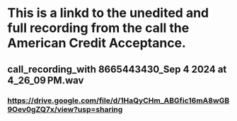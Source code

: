 # This is a linkd to the unedited and full recording from the call the American Credit Acceptance.

## call_recording_with 8665443430_Sep 4 2024 at 4_26_09 PM.wav

### https://drive.google.com/file/d/1HaQyCHm_ABGfic16mA8wGB9Oev0gZQ7x/view?usp=sharing
